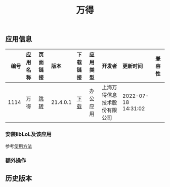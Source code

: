 ﻿---
id: 1114
title: 万得
toc: true
weight: 1114
---

## 应用信息 
|   编号 | 应用名称   | 页面链接                                        | 版本       | 下载链接                                                                              | 应用类型   | 开发者            | 更新时间                | 兼容性   |
|-----:|:-------|:--------------------------------------------|:---------|:----------------------------------------------------------------------------------|:-------|:---------------|:--------------------|:------|
| 1114 | 万得     | [跳转](http://app.loongapps.cn/#/detail/1114) | 21.4.0.1 | [下载](http://113.24.212.22:8090/upload/file/com.wind.wft_21.4.0.1_loongarch64.deb) | 办公应用   | 上海万得信息技术股份有限公司 | 2022-07-18 14:31:02 |       |
### 安装libLoL及该应用 
参考[使用方法](/docs/usage) 
### 额外操作 


## 历史版本 
 